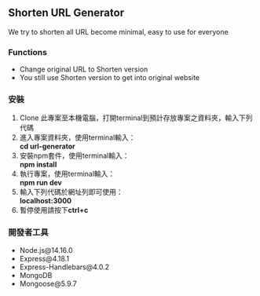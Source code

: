 <h2>Shorten URL Generator</h2>
<p>We try to shorten all URL become minimal, easy to use for everyone</p>


<h3>Functions</h3>
<ul>
<li>Change original URL to Shorten version</li>
<li>You still use Shorten version to get into original website</li>
</ul>
<h3>安裝</h3>
<ol>
<li>Clone 此專案至本機電腦，打開terminal到預計存放專案之資料夾，輸入下列代碼</li>
<li>進入專案資料夾，使用terminal輸入：<br><strong>cd url-generator</strong></li>
<li>安裝npm套件，使用terminal輸入：<br><strong>npm install</strong></li>
<li>執行專案，使用terminal輸入：<br><strong>npm run dev</strong></li>
<li>輸入下列代碼於網址列即可使用：<br><strong>localhost:3000</strong></li>
<li>暫停使用請按下<strong>ctrl+c</strong></li>
</ol>

<h3>開發者工具</h3>
<ul>
<li>Node.js@14.16.0 </li>
<li>Express@4.18.1</li>
<li>Express-Handlebars@4.0.2</li>
<li>MongoDB</li>
<li>Mongoose@5.9.7</li>
</ul>